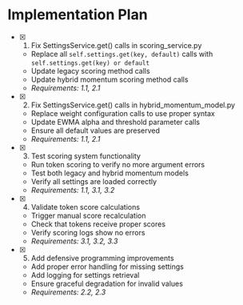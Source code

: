 # Implementation Plan

- [x] 1. Fix SettingsService.get() calls in scoring_service.py
  - Replace all `self.settings.get(key, default)` calls with `self.settings.get(key) or default`
  - Update legacy scoring method calls
  - Update hybrid momentum scoring method calls
  - _Requirements: 1.1, 2.1_

- [x] 2. Fix SettingsService.get() calls in hybrid_momentum_model.py
  - Replace weight configuration calls to use proper syntax
  - Update EWMA alpha and threshold parameter calls
  - Ensure all default values are preserved
  - _Requirements: 1.1, 2.1_

- [x] 3. Test scoring system functionality
  - Run token scoring to verify no more argument errors
  - Test both legacy and hybrid momentum models
  - Verify all settings are loaded correctly
  - _Requirements: 1.1, 3.1, 3.2_

- [x] 4. Validate token score calculations
  - Trigger manual score recalculation
  - Check that tokens receive proper scores
  - Verify scoring logs show no errors
  - _Requirements: 3.1, 3.2, 3.3_

- [x] 5. Add defensive programming improvements
  - Add proper error handling for missing settings
  - Add logging for settings retrieval
  - Ensure graceful degradation for invalid values
  - _Requirements: 2.2, 2.3_
